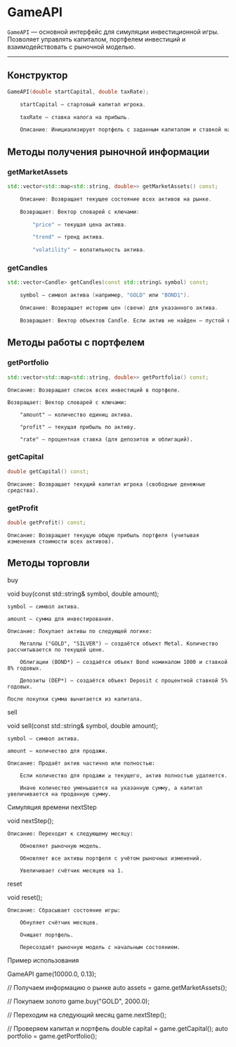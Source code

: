 # GameAPI

`GameAPI` — основной интерфейс для симуляции инвестиционной игры.  
Позволяет управлять капиталом, портфелем инвестиций и взаимодействовать с рыночной моделью.

---

## Конструктор

```cpp
GameAPI(double startCapital, double taxRate);

    startCapital — стартовый капитал игрока.

    taxRate — ставка налога на прибыль.

    Описание: Инициализирует портфель с заданным капиталом и ставкой налога, создаёт рыночную модель MarketModel и устанавливает счётчик месяцев в 0.
```

## Методы получения рыночной информации

### getMarketAssets
```cpp
std::vector<std::map<std::string, double>> getMarketAssets() const;

    Описание: Возвращает текущее состояние всех активов на рынке.

    Возвращает: Вектор словарей с ключами:

        "price" — текущая цена актива.

        "trend" — тренд актива.

        "volatility" — волатильность актива.
```
### getCandles
```cpp
std::vector<Candle> getCandles(const std::string& symbol) const;

    symbol — символ актива (например, "GOLD" или "BOND1").

    Описание: Возвращает историю цен (свечи) для указанного актива.

    Возвращает: Вектор объектов Candle. Если актив не найден — пустой вектор.
```
## Методы работы с портфелем
### getPortfolio
```cpp
std::vector<std::map<std::string, double>> getPortfolio() const;
```
    Описание: Возвращает список всех инвестиций в портфеле.

    Возвращает: Вектор словарей с ключами:

        "amount" — количество единиц актива.

        "profit" — текущая прибыль по активу.

        "rate" — процентная ставка (для депозитов и облигаций).

### getCapital
```cpp
double getCapital() const;
```
    Описание: Возвращает текущий капитал игрока (свободные денежные средства).

### getProfit
```cpp
double getProfit() const;
```
    Описание: Возвращает текущую общую прибыль портфеля (учитывая изменения стоимости всех активов).

## Методы торговли
buy

void buy(const std::string& symbol, double amount);

    symbol — символ актива.

    amount — сумма для инвестирования.

    Описание: Покупает активы по следующей логике:

        Металлы ("GOLD", "SILVER") — создаётся объект Metal. Количество рассчитывается по текущей цене.

        Облигации (BOND*) — создаётся объект Bond номиналом 1000 и ставкой 8% годовых.

        Депозиты (DEP*) — создаётся объект Deposit с процентной ставкой 5% годовых.

    После покупки сумма вычитается из капитала.

sell

void sell(const std::string& symbol, double amount);

    symbol — символ актива.

    amount — количество для продажи.

    Описание: Продаёт актив частично или полностью:

        Если количество для продажи ≥ текущего, актив полностью удаляется.

        Иначе количество уменьшается на указанную сумму, а капитал увеличивается на проданную сумму.

Симуляция времени
nextStep

void nextStep();

    Описание: Переходит к следующему месяцу:

        Обновляет рыночную модель.

        Обновляет все активы портфеля с учётом рыночных изменений.

        Увеличивает счётчик месяцев на 1.

reset

void reset();

    Описание: Сбрасывает состояние игры:

        Обнуляет счётчик месяцев.

        Очищает портфель.

        Пересоздаёт рыночную модель с начальным состоянием.

Пример использования

GameAPI game(10000.0, 0.13);

// Получаем информацию о рынке
auto assets = game.getMarketAssets();

// Покупаем золото
game.buy("GOLD", 2000.0);

// Переходим на следующий месяц
game.nextStep();

// Проверяем капитал и портфель
double capital = game.getCapital();
auto portfolio = game.getPortfolio();